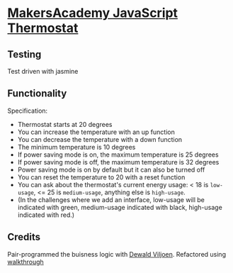 # [MakersAcademy JavaScript Thermostat](https://github.com/makersacademy/course/blob/master/thermostat_es6/thermostat_logic.md )


## Testing
Test driven with jasmine

## Functionality
Specification:

* Thermostat starts at 20 degrees
* You can increase the temperature with an up function
* You can decrease the temperature with a down function
* The minimum temperature is 10 degrees
* If power saving mode is on, the maximum temperature is 25 degrees
* If power saving mode is off, the maximum temperature is 32 degrees
* Power saving mode is on by default but it can also be turned off
* You can reset the temperature to 20 with a reset function
* You can ask about the thermostat's current energy usage: < 18 is `low-usage`, <= 25 is `medium-usage`, anything else is `high-usage`.
* (In the challenges where we add an interface, low-usage will be indicated with green, medium-usage indicated with black, high-usage indicated with red.)

## Credits
Pair-programmed the buisness logic with [Dewald Viljoen](https://github.com/Dev-ops-true#dewald-viljoen-dev). 
Refactored using [walkthrough](https://github.com/makersacademy/course/blob/master/thermostat_es6/walkthroughs/thermostat_logic.md)
